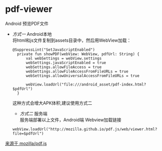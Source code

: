 # pdf-viewer

Android 预览PDF文件

- *方式一*   Android本地        
  将html和js文件复制到assets目录中，然后用WebView加载：      
  ```
  @SuppressLint("SetJavaScriptEnabled")
    private fun showPDF(webView: WebView, pdfUrl: String) {
        val webSettings = webView.settings
        webSettings.javaScriptEnabled = true
        webSettings.allowFileAccess = true
        webSettings.allowFileAccessFromFileURLs = true
        webSettings.allowUniversalAccessFromFileURLs = true

        webView.loadUrl("file:///android_asset/pdf-index.html?$pdfUrl")
    }
  
  ```
  这种方式会增大APK体积,建议使用方式二
  
  
  - *方式二*   服务端    
  服务端部署以上文件，Android端 Webview加载链接
  ```
  webView.loadUrl("http://mozilla.github.io/pdf.js/web/viewer.html?file=$pdfUrl")
  ```



[来源于 mozilla/pdf.js](https://github.com/mozilla/pdf.js)
